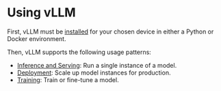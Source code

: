# Using vLLM

First, vLLM must be [installed](../getting_started/installation/README.md) for your chosen device in either a Python or Docker environment.

Then, vLLM supports the following usage patterns:

- [Inference and Serving](../serving/offline_inference.md): Run a single instance of a model.
- [Deployment](../deployment/docker.md): Scale up model instances for production.
- [Training](../training/rlhf.md): Train or fine-tune a model.
